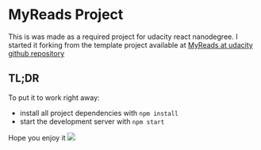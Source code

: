 # MyReads Project

This is was made as a required project for udacity react nanodegree. I started it forking from the template
project available at [MyReads at udacity github repository](https://github.com/udacity/reactnd-project-myreads-starter.git)

## TL;DR

To put it to work right away:
* install all project dependencies with `npm install`
* start the development server with `npm start`

Hope you enjoy it <img src="https://cdn.rawgit.com/IgorCRD/reactnd-project-myreads-starter/254f91af/src/icons/smile.svg"/>
